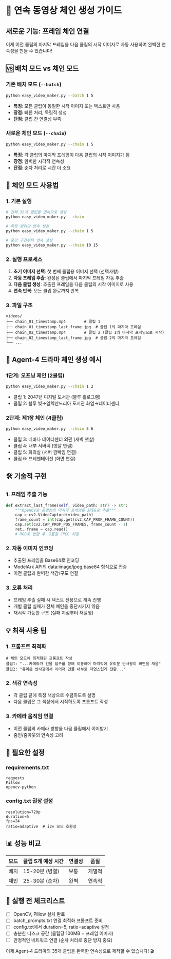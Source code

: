 # 🔗 연속 동영상 체인 생성 가이드

## 새로운 기능: 프레임 체인 연결

이제 이전 클립의 마지막 프레임을 다음 클립의 시작 이미지로 자동 사용하여 완벽한 연속성을 만들 수 있습니다!

## 🆚 배치 모드 vs 체인 모드

### 기존 배치 모드 (`--batch`)
```bash
python easy_video_maker.py --batch 1 5
```
- **특징**: 모든 클립이 동일한 시작 이미지 또는 텍스트만 사용
- **장점**: 빠른 처리, 독립적 생성
- **단점**: 클립 간 연결성 부족

### 새로운 체인 모드 (`--chain`)
```bash
python easy_video_maker.py --chain 1 5
```
- **특징**: 각 클립의 마지막 프레임이 다음 클립의 시작 이미지가 됨
- **장점**: 완벽한 시각적 연속성
- **단점**: 순차 처리로 시간 더 소요

## 🚀 체인 모드 사용법

### 1. 기본 실행
```bash
# 전체 35개 클립을 연속으로 생성
python easy_video_maker.py --chain

# 특정 범위만 연속 생성
python easy_video_maker.py --chain 1 5

# 중간 구간부터 연속 생성
python easy_video_maker.py --chain 10 15
```

### 2. 실행 프로세스
1. **초기 이미지 선택**: 첫 번째 클립용 이미지 선택 (선택사항)
2. **자동 프레임 추출**: 완성된 클립에서 마지막 프레임 자동 추출
3. **다음 클립 생성**: 추출된 프레임을 다음 클립의 시작 이미지로 사용
4. **연속 반복**: 모든 클립 완료까지 반복

### 3. 파일 구조
```
videos/
├── chain_01_timestamp.mp4        # 클립 1
├── chain_01_timestamp_last_frame.jpg  # 클립 1의 마지막 프레임
├── chain_02_timestamp.mp4        # 클립 2 (클립 1의 마지막 프레임으로 시작)
├── chain_02_timestamp_last_frame.jpg  # 클립 2의 마지막 프레임
└── ...
```

## 🎯 Agent-4 드라마 체인 생성 예시

### 1단계: 오프닝 체인 (2클립)
```bash
python easy_video_maker.py --chain 1 2
```
- 클립 1: 2047년 디지털 도서관 (블루 홀로그램)
- 클립 2: 블루 빛→알렉산드리아 도서관 화염→데이터센터

### 2단계: 제1장 체인 (4클립)
```bash
python easy_video_maker.py --chain 3 6
```
- 클립 3: 네바다 데이터센터 외관 (새벽 햇살)
- 클립 4: 내부 서버랙 (햇살 연결)
- 클립 5: 회의실 (서버 깜빡임 연결)
- 클립 6: 프레젠테이션 (화면 연결)

## 🛠️ 기술적 구현

### 1. 프레임 추출 기능
```python
def extract_last_frame(self, video_path: str) -> str:
    """OpenCV로 동영상의 마지막 프레임을 JPEG로 추출"""
    cap = cv2.VideoCapture(video_path)
    frame_count = int(cap.get(cv2.CAP_PROP_FRAME_COUNT))
    cap.set(cv2.CAP_PROP_POS_FRAMES, frame_count - 1)
    ret, frame = cap.read()
    # RGB로 변환 후 고품질 JPEG 저장
```

### 2. 자동 이미지 인코딩
- 추출된 프레임을 Base64로 인코딩
- ModelArk API의 data:image/jpeg;base64 형식으로 전송
- 이전 클립과 완벽한 색감/구도 연결

### 3. 오류 처리
- 프레임 추출 실패 시 텍스트 전용으로 계속 진행
- 개별 클립 실패가 전체 체인을 중단시키지 않음
- 재시작 가능한 구조 (실패 지점부터 재실행)

## 💡 최적 사용 팁

### 1. 프롬프트 최적화
```
# 체인 모드에 최적화된 프롬프트 작성
클립1: "...카메라가 건물 입구를 향해 이동하며 마지막에 유리문 반사광이 화면을 채움"
클립2: "유리문 반사광에서 이어져 건물 내부로 자연스럽게 전환..."
```

### 2. 색감 연속성
- 각 클립 끝에 특정 색상으로 수렴하도록 설명
- 다음 클립은 그 색상에서 시작하도록 프롬프트 작성

### 3. 카메라 움직임 연결
- 이전 클립의 카메라 방향을 다음 클립에서 이어받기
- 줌인/줌아웃의 연속성 고려

## 🔧 필요한 설정

### requirements.txt
```
requests
Pillow
opencv-python
```

### config.txt 권장 설정
```
resolution=720p
duration=5
fps=24
ratio=adaptive  # i2v 모드 호환성
```

## 📊 성능 비교

| 모드 | 클립 5개 예상 시간 | 연결성 | 품질 |
|------|------------------|--------|------|
| 배치 | 15-20분 (병렬) | 보통 | 개별적 |
| 체인 | 25-30분 (순차) | 완벽 | 연속적 |

## 🚦 실행 전 체크리스트

- [ ] OpenCV, Pillow 설치 완료
- [ ] batch_prompts.txt 연결 최적화 프롬프트 준비
- [ ] config.txt에서 duration=5, ratio=adaptive 설정
- [ ] 충분한 디스크 공간 (클립당 100MB + 프레임 이미지)
- [ ] 안정적인 네트워크 연결 (순차 처리로 중단 방지 중요)

이제 Agent-4 드라마의 35개 클립을 완벽한 연속성으로 제작할 수 있습니다! 🎬